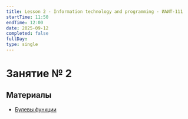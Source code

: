 ```yaml
---
title: Lesson 2 - Information technology and programming - ИАИТ-111
startTime: 11:50
endTime: 12:00
date: 2025-09-12
completed: false
fullDay:
type: single
---
```

# Занятие № 2 

## Материалы

- [Булевы функции](<Булевы функции>)
